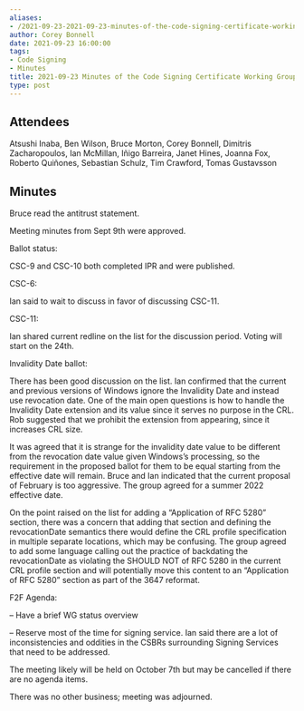 ```yaml
---
aliases:
- /2021-09-23-2021-09-23-minutes-of-the-code-signing-certificate-working-group/
author: Corey Bonnell
date: 2021-09-23 16:00:00
tags:
- Code Signing
- Minutes
title: 2021-09-23 Minutes of the Code Signing Certificate Working Group
type: post
---
```


## Attendees 

Atsushi Inaba, Ben Wilson, Bruce Morton, Corey Bonnell, Dimitris Zacharopoulos, Ian McMillan, Iñigo Barreira, Janet Hines, Joanna Fox, Roberto Quiñones, Sebastian Schulz, Tim Crawford, Tomas Gustavsson

## Minutes 

Bruce read the antitrust statement.

Meeting minutes from Sept 9th were approved.

Ballot status:

CSC-9 and CSC-10 both completed IPR and were published.

CSC-6:

Ian said to wait to discuss in favor of discussing CSC-11.

CSC-11:

Ian shared current redline on the list for the discussion period. Voting will start on the 24th.

Invalidity Date ballot:

There has been good discussion on the list. Ian confirmed that the current and previous versions of Windows ignore the Invalidity Date and instead use revocation date. One of the main open questions is how to handle the Invalidity Date extension and its value since it serves no purpose in the CRL. Rob suggested that we prohibit the extension from appearing, since it increases CRL size.

It was agreed that it is strange for the invalidity date value to be different from the revocation date value given Windows’s processing, so the requirement in the proposed ballot for them to be equal starting from the effective date will remain. Bruce and Ian indicated that the current proposal of February is too aggressive. The group agreed for a summer 2022 effective date.

On the point raised on the list for adding a “Application of RFC 5280” section, there was a concern that adding that section and defining the revocationDate semantics there would define the CRL profile specification in multiple separate locations, which may be confusing. The group agreed to add some language calling out the practice of backdating the revocationDate as violating the SHOULD NOT of RFC 5280 in the current CRL profile section and will potentially move this content to an “Application of RFC 5280” section as part of the 3647 reformat.

F2F Agenda:

– Have a brief WG status overview

– Reserve most of the time for signing service. Ian said there are a lot of inconsistencies and oddities in the CSBRs surrounding Signing Services that need to be addressed.

The meeting likely will be held on October 7th but may be cancelled if there are no agenda items.

There was no other business; meeting was adjourned.